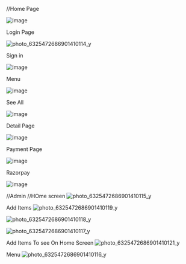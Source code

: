 //Home Page

![image](https://github.com/KhimeshChoudhary/Car-Match-App-/assets/133648905/a4d8fa54-8349-4b43-b8e5-d5c2d64df8e9)

Login Page

![photo_6325472686901410114_y](https://github.com/KhimeshChoudhary/Car-Match-App-/assets/133648905/56b88b2b-fadb-4516-a87f-b95895c880e7)


Sign in

![image](https://github.com/KhimeshChoudhary/Car-Match-App-/assets/133648905/d55be550-d28a-48fd-a641-5fa10d5c7523)

Menu 

![image](https://github.com/KhimeshChoudhary/Car-Match-App-/assets/133648905/12591bb2-fa70-45c2-9d25-d882036c1c4a)

See All

![image](https://github.com/KhimeshChoudhary/Car-Match-App-/assets/133648905/0f99a6af-a0b5-4e30-b4a6-dbcbb4987956)

Detail Page

![image](https://github.com/KhimeshChoudhary/Car-Match-App-/assets/133648905/2e4ee7f3-7ef5-466e-b4ac-560a02c52f8d)

Payment Page

![image](https://github.com/KhimeshChoudhary/Car-Match-App-/assets/133648905/2922c166-2e8c-4578-9a38-6d6331f217bd)

Razorpay

![image](https://github.com/KhimeshChoudhary/Car-Match-App-/assets/133648905/371a3d95-7900-4015-a1a4-1364365bfe24)

//Admin
//HOme screen
![photo_6325472686901410115_y](https://github.com/KhimeshChoudhary/Car-Match-App-/assets/133648905/81a22ca3-55a8-4e6d-a9fc-50dc41e58e11)

Add Items
![photo_6325472686901410119_y](https://github.com/KhimeshChoudhary/Car-Match-App-/assets/133648905/bfb4c73b-6f3c-4f9c-8edd-24b51bcc1b09)

![photo_6325472686901410118_y](https://github.com/KhimeshChoudhary/Car-Match-App-/assets/133648905/be77bd08-3990-4801-a4a9-f4e5681ef188)

![photo_6325472686901410117_y](https://github.com/KhimeshChoudhary/Car-Match-App-/assets/133648905/fe3502f5-d9ed-4567-93de-1a4c60d48cb0)

Add Items To see On Home Screen
![photo_6325472686901410121_y](https://github.com/KhimeshChoudhary/Car-Match-App-/assets/133648905/15e8ac63-22f7-4d4c-821b-5053f54913de)

Menu 
![photo_6325472686901410116_y](https://github.com/KhimeshChoudhary/Car-Match-App-/assets/133648905/9714ba54-8579-419c-b5b5-e66d1ae800f7)













